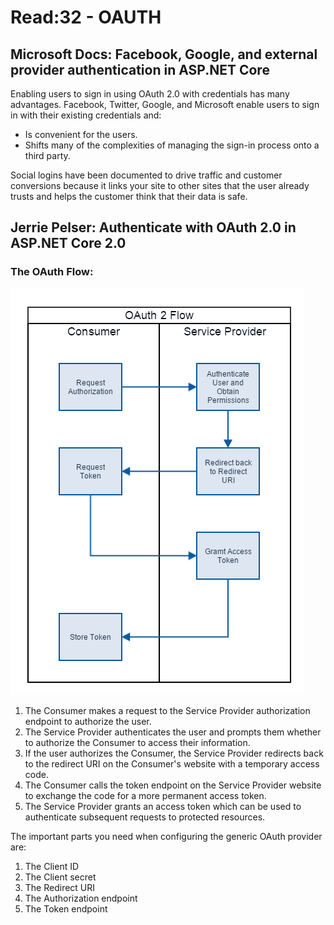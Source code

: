 # Read:32 - OAUTH

## Microsoft Docs: Facebook, Google, and external provider authentication in ASP.NET Core

Enabling users to sign in using OAuth 2.0 with credentials has many advantages. Facebook, Twitter, Google, and Microsoft enable users to sign in with their existing credentials and:

- Is convenient for the users.
- Shifts many of the complexities of managing the sign-in process onto a third party.

Social logins have been documented to drive traffic and customer conversions because it links your site to other sites that the user already trusts and helps the customer think that their data is safe.

## Jerrie Pelser: Authenticate with OAuth 2.0 in ASP.NET Core 2.0

### The OAuth Flow:

![OAuthFlow](assets/oauth-flow.png)

1. The Consumer makes a request to the Service Provider authorization endpoint to authorize the user.
2. The Service Provider authenticates the user and prompts them whether to authorize the Consumer to access their information.
3. If the user authorizes the Consumer, the Service Provider redirects back to the redirect URI on the Consumer's website with a temporary access code.
4. The Consumer calls the token endpoint on the Service Provider website to exchange the code for a more permanent access token.
5. The Service Provider grants an access token which can be used to authenticate subsequent requests to protected resources.

The important parts you need when configuring the generic OAuth provider are:

1. The Client ID
2. The Client secret
3. The Redirect URI
4. The Authorization endpoint
5. The Token endpoint